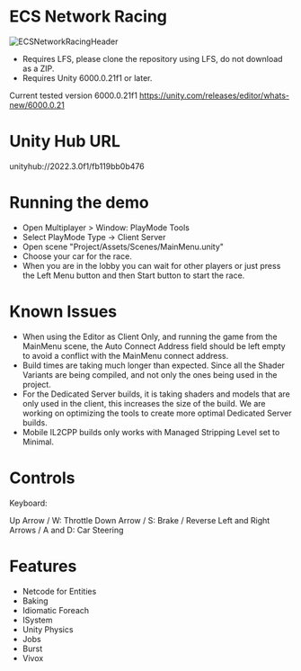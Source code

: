 # ECS Network Racing

![ECSNetworkRacingHeader](https://user-images.githubusercontent.com/3436237/209012220-f888baf2-568b-4c06-bda2-8146333c76d6.jpg)

* Requires LFS, please clone the repository using LFS, do not download as a ZIP.
* Requires Unity 6000.0.21f1 or later.

Current tested version 6000.0.21f1
https://unity.com/releases/editor/whats-new/6000.0.21

# Unity Hub URL
unityhub://2022.3.0f1/fb119bb0b476

# Running the demo

* Open Multiplayer > Window: PlayMode Tools
* Select PlayMode Type -> Client Server
* Open scene "Project/Assets/Scenes/MainMenu.unity"
* Choose your car for the race.
* When you are in the lobby you can wait for other players or just press the Left Menu button and then Start button to start the race.

# Known Issues

* When using the Editor as Client Only, and running the game from the MainMenu scene, the Auto Connect Address field should be left empty  to avoid a conflict with the MainMenu connect address.
* Build times are taking much longer than expected. Since all the Shader Variants are being compiled, and not only the ones being used in the project.
* For the Dedicated Server builds, it is taking shaders and models that are only used in the client, this increases the size of the build. We are working on optimizing the tools to create more optimal Dedicated Server builds.
* Mobile IL2CPP builds only works with Managed Stripping Level set to Minimal.

# Controls
Keyboard: 

  Up Arrow / W: Throttle
  Down Arrow / S: Brake / Reverse
  Left and Right Arrows / A and D: Car Steering

# Features

* Netcode for Entities
* Baking
* Idiomatic Foreach
* ISystem
* Unity Physics
* Jobs
* Burst
* Vivox
